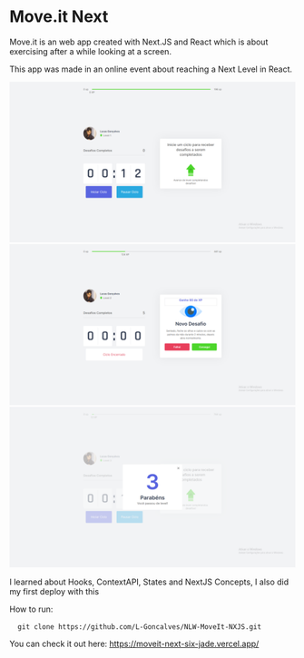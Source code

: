 # Move.it Next

Move.it is an web app created with Next.JS and React which is about exercising after a while looking at a screen.

This app was made in an online event about reaching a Next Level in React.



<img src="/readme-img/image.png" >

<img src="/readme-img/challenge.png" >

<img src="/readme-img/level-up.png" >
    
     
I learned about Hooks, ContextAPI, States and NextJS Concepts, I also did my first deploy with this


How to run:
  ```
    git clone https://github.com/L-Goncalves/NLW-MoveIt-NXJS.git
  ```

You can check it out here: https://moveit-next-six-jade.vercel.app/
